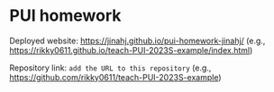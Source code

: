 # PUI homework

Deployed website: https://jinahj.github.io/pui-homework-jinahj/ (e.g., https://rikky0611.github.io/teach-PUI-2023S-example/index.html)

Repository link: `add the URL to this repository` (e.g., https://github.com/rikky0611/teach-PUI-2023S-example)
